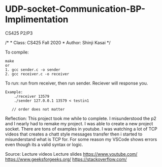 # UDP-socket-Communication-BP-Implimentation
CS425 P2/P3

/*
		* Class: CS425 Fall 2020
		* Author: Shinji Kasai
    */

To compile:
 
    make 
    or 
    1. gcc sender.c -o sender
    2. gcc receiver.c -o receiver

To run:
run from receiver, then run sender. Reciever will response you. 

    Example:
        ./receiver 13579
        ./sender 127.0.0.1 13579 < testin1

       // order does not matter 

Reflection:
This project took me while to complete. 
I misunderstood the p2 and I nearly had to remake my project. I was able to create a new project
socket. There are tons of examples in youtube. I was watching a lot of TCP videos that creates a chatt 
style messages transfer then i started to misunderstand what is TCP for. For some reason my VSCode shows errors
even though its a valid syntax or logic. 

Source:
Lecture videos
Lecture slides
https://www.youtube.com/
https://www.geeksforgeeks.org/
https://stackoverflow.com/
